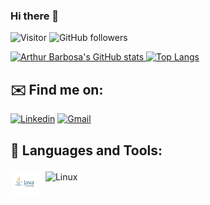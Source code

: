 ### Hi there 👋

![Visitor](https://visitor-badge.laobi.icu/badge?page_id=arthurbarbosa.arthurbarbosa)
![GitHub followers](https://img.shields.io/github/followers/arthurbarbosa.svg?style=social&label=Follow&maxAge=2592000)

[![Arthur Barbosa's GitHub stats](https://github-readme-stats.vercel.app/api?username=arthurbarbosa&show_icons=true&theme=react)
![Top Langs](https://github-readme-stats.vercel.app/api/top-langs/?username=arthurbarbosa&layout=compact)](https://github.com/arthurbarbosa/github-readme-stats)

## ✉️ Find me on:
<p>
    <a href="https://linkedin.com/in/arthur-barbosa-704726100" target="_blank" rel="noopener noreferrer"> <img
            src="https://cdn.jsdelivr.net/npm/simple-icons@v3/icons/linkedin.svg" alt="Linkedin" height="40"></a>
    <a href="mailto:arthurbruno03@gmail.com"> <img src="https://cdn.jsdelivr.net/npm/simple-icons@v3/icons/gmail.svg"
            alt="Gmail" height="40"></a>
</p>

 

## 🧰 Languages and Tools:
<p>
    <img src="https://raw.githubusercontent.com/github/explore/80688e429a7d4ef2fca1e82350fe8e3517d3494d/topics/java/java.png"
        alt="Java" height="40" style="vertical-align:top; margin:4px">
    <img src="https://camo.githubusercontent.com/c9e69187b887fa0d0ce77d46f960a8e6772a77e60eddbc8f8d30e3c8293131da/68747470733a2f2f73766773686172652e636f6d2f692f5573712e737667" alt="Linux" height="40" style="vertical-align:top; margin:4px">
</p>

